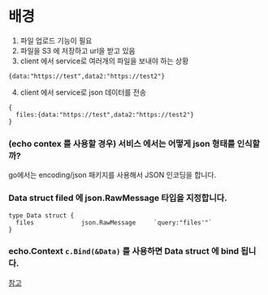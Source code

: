 # 배경

1. 파일 업로드 기능이 필요
2. 파일을 S3 에 저장하고 url을 받고 있음
4. client 에서 service로 여러개의 파일을 보내야 하는 상황
```
{data:"https://test",data2:"https://test2"}
```
4. client 에서 service로 json 데이터를 전송
```
{
  files:{data:"https://test",data2:"https://test2"}
}
```
### (echo contex 를 사용할 경우) 서비스 에서는 어떻게 json 형태를 인식할까?

go에서는 encoding/json 패키지를 사용해서 JSON 인코딩을 합니다.


### Data struct filed 에 json.RawMessage 타입을 지정합니다.

```
type Data struct {
  files             json.RawMessage     `query:"files'"`
}
```

### echo.Context  `c.Bind(&Data)` 를 사용하면 Data struct 에 bind 됩니다.





[참고](https://mingrammer.com/translation-go-walkthrough-encoding-json-package/)
